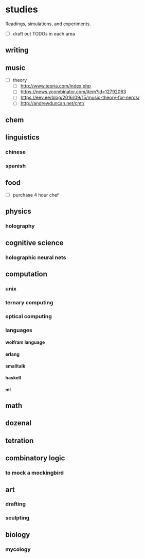 
# studies

Readings, simulations, and experiments.

- [ ] draft out TODOs in each area


## writing

## music

- [ ] theory
    - [ ] http://www.teoria.com/index.php
    - [ ] https://news.ycombinator.com/item?id=12792063
    - [ ] https://eev.ee/blog/2016/09/15/music-theory-for-nerds/
    - [ ] http://andrewduncan.net/cmt/

## chem

## linguistics

### chinese

### spanish

## food

- [ ] purchase 4 hour chef

## physics

### holography

## cognitive science

### holographic neural nets

## computation

### unix

### ternary computing

### optical computing

### languages

#### wolfram language

#### erlang

#### smalltalk

#### haskell

#### ml

## math

## dozenal

## tetration

## combinatory logic

### to mock a mockingbird

## art

### drafting

### sculpting

## biology

### mycology
